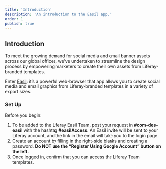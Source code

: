 ```yaml
---
title: 'Introduction'
description: 'An introduction to the Easil app.'
order: 1
publish: true
---
```


## Introduction

To meet the growing demand for social media and email banner assets across our global offices, we’ve undertaken to streamline the design process by empowering marketers to create their own assets from Liferay-branded templates.

Enter [Easil](http://app.easil.com 'Easil'): it’s a powerful web-browser that app allows you to create social media and email graphics from Liferay-branded templates in a variety of export sizes.

### Set Up

Before you begin:

1. To be added to the Liferay Easil Team, post your request in **#com-des-easi**l with the hashtag **#easilAccess**. An Easil invite will be sent to your Liferay account, and the link in the email will take you to the login page.
2. Create an account by filling in the right-side blanks and creating a password. **Do NOT use the “Register Using Google Account” button on the left.**
3. Once logged in, confirm that you can access the Liferay Team templates.
